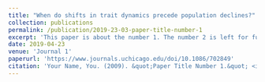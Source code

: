 ```yaml
---
title: "When do shifts in trait dynamics precede population declines?"
collection: publications
permalink: /publication/2019-23-03-paper-title-number-1
excerpt: 'This paper is about the number 1. The number 2 is left for future work.'
date: 2019-04-23
venue: 'Journal 1'
paperurl: 'https://www.journals.uchicago.edu/doi/10.1086/702849'
citation: 'Your Name, You. (2009). &quot;Paper Title Number 1.&quot; <i>Journal 1</i>. 1(1).'
---
```



